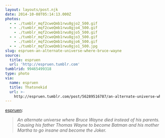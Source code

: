 ```yaml
---
layout: layouts/post.njk
date: 2014-10-08T05:14:13.000Z
photos:
  - - ./tumblr_mqf2cweQmb1rwu8gjo2_500.gif
  - - ./tumblr_mqf2cweQmb1rwu8gjo4_500.gif
    - ./tumblr_mqf2cweQmb1rwu8gjo5_500.gif
  - - ./tumblr_mqf2cweQmb1rwu8gjo3_500.gif
    - ./tumblr_mqf2cweQmb1rwu8gjo6_500.gif
  - - ./tumblr_mqf2cweQmb1rwu8gjo1_500.jpg
slug: espruen-an-alternate-universe-where-bruce-wayne
source:
  title: espruen
  url: 'http://espruen.tumblr.com'
tumblrid: 99465499318
type: photo
via:
  name: espruen
  title: Thatonekid
  url: >-
    http://espruen.tumblr.com/post/56289516787/an-alternate-universe-where-bruce-wayne-died
---
```

<p><a href="http://espruen.tumblr.com/post/56289516787/an-alternate-universe-where-bruce-wayne-died" class="tumblr_blog">espruen</a>:</p>

<blockquote><p><em>An alternate universe where Bruce Wayne died instead of his parents. Causing his father Thomas Wayne to become Batman and his mother Martha to go insane and become the Joker.</em></p></blockquote>
